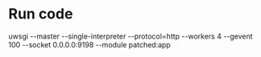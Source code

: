 # Run code
uwsgi --master --single-interpreter --protocol=http --workers 4 --gevent 100 --socket 0.0.0.0:9198 --module patched:app
